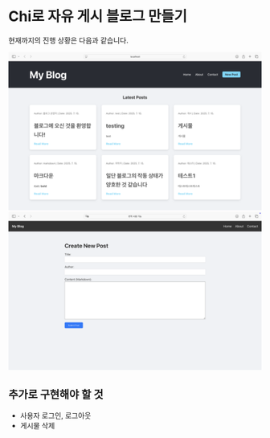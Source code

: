 # Chi로 자유 게시 블로그 만들기
현재까지의 진행 상황은 다음과 같습니다.

![스크린샷1](./_readme_imgs/blog1.png)
![스크린샷2](./_readme_imgs/blog2.png)


## 추가로 구현해야 할 것
- 사용자 로그인, 로그아웃
- 게시물 삭제
